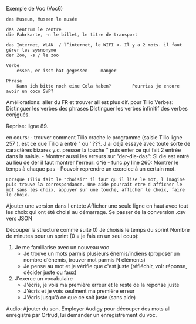 Exemple de Voc (Voc6)

    das Museum, Museen le musée

    das Zẹntrum le centre
    die Fahrkarte, -n le billet, le titre de transport

    das Ịnternet, WLAN 	/ l’internet, le WIFI <- Il y a 2 mots. il faut gérer les sysnonyme
    der Zoo, -s / le zoo 

    Verbe
        essen, er isst hat gegessen		manger

    Phrase
        Kann ich bitte noch eine Cola haben?		Pourrias je encore avoir un coco SVP?

Améliorations:
aller du FR et trouver all est plus dif. pour Tilio
    Verbes:
        Distinguer les verbes des phrases
        DIstinguer les verbes infinitif des verbes conjgués.

Reprise: ligne 89.
   
en cours:
    -  trouver comment Tilio crache le programme (saisie Tilio ligne 257 ), est ce que Tilio a entré " ou ' ???. J ai déjà essayé avec toute sorte de caractères bizares y.c. presser la touche " puis enter ce qui fait 2 entrée dans la saisie.
    - Montrer aussi les erreurs sur "der-die-das": Si die est entré au lieu de der il faut montrer l'erreur: d^ie
    - func.py line 260: Montrer le temps à chaque pas
    - Pouvoir reprendre un exercice à un certain mot. 

    Lorsque Tilio fait le "choisir" il faut qu il lise le mot, l imagine puis trouve la correspondance. Une aide pourrait etre d afficher le mot sans les choix, appuyer sur une touche, afficher le choix, faire le choix. 

Ajouter une version dans l entete
Afficher une seule ligne en haut avec tout les choix qui ont été choisi au démarrage.
Se passer de la conversion .csv vers JSON

Découper la structure comme suite
0) Je choisis le temps du sprint
    Nombre de minutes pour un sprint (0 = je fais en un seul coup): 
1) Je me familiarise avec un nouveau voc
    - Je trouve un mots parmis plusieurs énemis/indiens (proposer un nombre d'énemis, trouver mot parmis N éléments)
    - Je pense au mot et je vérifie que c'est juste (réfléchir, voir réponse, décider juste ou faux)
2) J'exerce un vocabulaire
    - J'écris, je vois ma première erreur et le reste de la réponse juste
    - J'écris et je vois seulment ma première erreur
    - J'écris jusqu'à ce que ce soit juste (sans aide) 

Audio:
Ajouter du son. Employer Audigy pour découper des mots all enregistré par Ortrud,  lui demander un enregistrement du voc.

